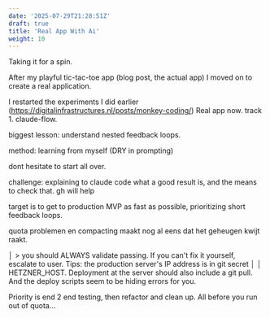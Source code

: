 ```yaml
---
date: '2025-07-29T21:28:51Z'
draft: true
title: 'Real App With Ai'
weight: 10
---
```


Taking it for a spin.

After my playful tic-tac-toe app (blog post, the actual app) I moved on to create a real application.

I restarted the experiments I did earlier (https://digitalinfrastructures.nl/posts/monkey-coding/)
Real app now.
track 1. claude-flow.

biggest lesson: understand nested feedback loops.

method: learning from myself (DRY in prompting)

dont hesitate to start all over.

challenge: explaining to claude code what a good result is, and the means to check that.
gh will help

target is to get to production MVP as fast as possible, prioritizing short feedback loops.

quota problemen en compacting maakt nog al eens dat het geheugen kwijt raakt.

│ > you should ALWAYS validate passing. If you can't fix it yourself, escalate to user. Tips: the production server's IP address is in git secret  │
│   HETZNER_HOST. Deployment at the server should also include a git pull. And the deploy scripts seem to be hiding errors for you.   

Priority is end 2 end testing, then refactor and clean up.
All before you run out of quota...